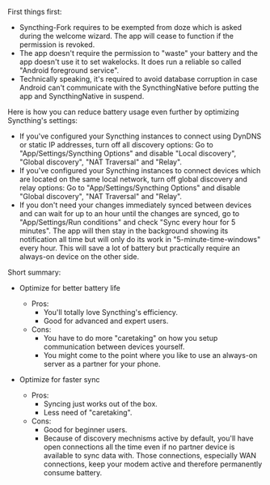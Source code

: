 First things first:
* Syncthing-Fork requires to be exempted from doze which is asked during the welcome wizard. The app will cease to function if the permission is revoked.
* The app doesn't require the permission to "waste" your battery and the app doesn't use it to set wakelocks. It does run a reliable so called "Android foreground service".
* Technically speaking, it's required to avoid database corruption in case Android can't communicate with the SyncthingNative before putting the app and SyncthingNative in suspend.

Here is how you can reduce battery usage even further by optimizing Syncthing's settings:
* If you've configured your Syncthing instances to connect using DynDNS or static IP addresses, turn off all discovery options: Go to "App/Settings/Syncthing Options" and disable "Local discovery", "Global discovery", "NAT Traversal" and "Relay".
* If you've configured your Syncthing instances to connect devices which are located on the same local network, turn off global discovery and relay options: Go to "App/Settings/Syncthing Options" and disable "Global discovery", "NAT Traversal" and "Relay".
* If you don't need your changes immediately synced between devices and can wait for up to an hour until the changes are synced, go to "App/Settings/Run conditions" and check "Sync every hour for 5 minutes". The app will then stay in the background showing its notification all time but will only do its work in "5-minute-time-windows" every hour. This will save a lot of battery but practically require an always-on device on the other side.

Short summary:
* Optimize for better battery life
  * Pros:
    * You'll totally love Syncthing's efficiency.
    * Good for advanced and expert users.
  * Cons:
    * You have to do more "caretaking" on how you setup communication between devices yourself.
    * You might come to the point where you like to use an always-on server as a partner for your phone.

* Optimize for faster sync
  * Pros:
    * Syncing just works out of the box.
    * Less need of "caretaking".
  * Cons:
    * Good for beginner users.
    * Because of discovery mechnisms active by default, you'll have open connections all the time even if no partner device is available to sync data with. Those connections, especially WAN connections, keep your modem active and therefore permanently consume battery.
